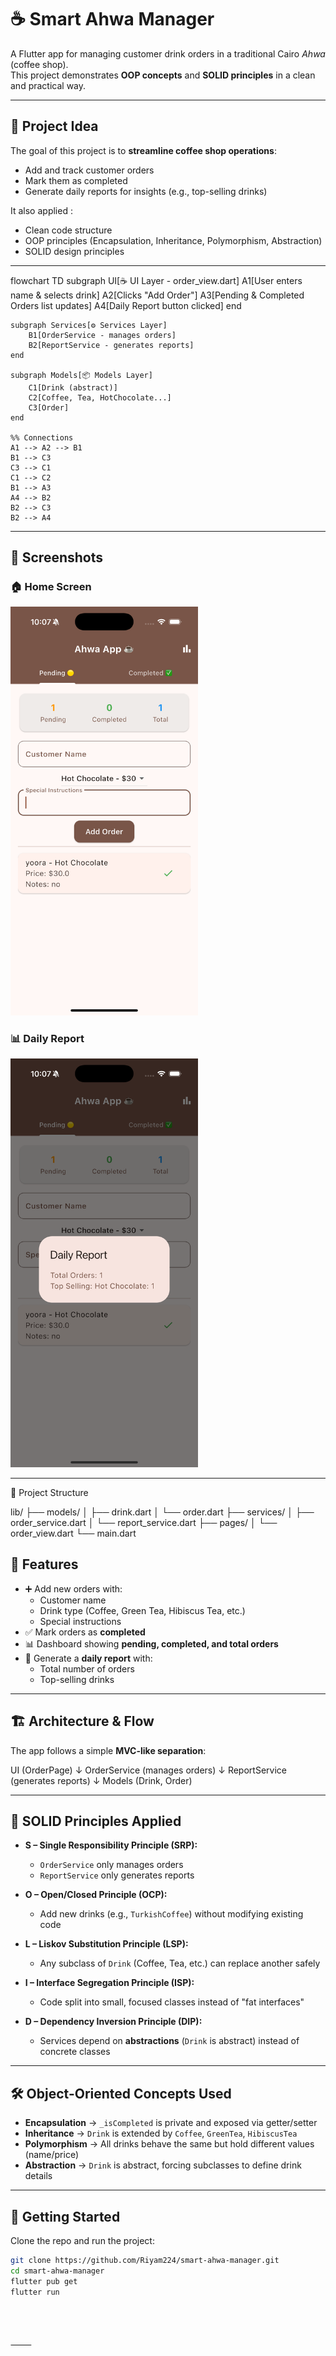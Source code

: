 

# ☕ Smart Ahwa Manager

A Flutter app for managing customer drink orders in a traditional Cairo *Ahwa* (coffee shop).  
This project demonstrates **OOP concepts** and **SOLID principles** in a clean and practical way.  

---

## 🎯 Project Idea

The goal of this project is to **streamline coffee shop operations**:

- Add and track customer orders
- Mark them as completed
- Generate daily reports for insights (e.g., top-selling drinks)

It also applied :

- Clean code structure
- OOP principles (Encapsulation, Inheritance, Polymorphism, Abstraction)
- SOLID design principles  

---


flowchart TD
    subgraph UI[☕ UI Layer - order_view.dart]
        A1[User enters name & selects drink]
        A2[Clicks "Add Order"]
        A3[Pending & Completed Orders list updates]
        A4[Daily Report button clicked]
    end

    subgraph Services[⚙️ Services Layer]
        B1[OrderService - manages orders]
        B2[ReportService - generates reports]
    end

    subgraph Models[📦 Models Layer]
        C1[Drink (abstract)]
        C2[Coffee, Tea, HotChocolate...]
        C3[Order]
    end

    %% Connections
    A1 --> A2 --> B1
    B1 --> C3
    C3 --> C1
    C1 --> C2
    B1 --> A3
    A4 --> B2
    B2 --> C3
    B2 --> A4

 ---

## 📸 Screenshots

### 🏠 Home Screen  

<img src="screenshots/home.png" width="300" />

### 📊 Daily Report  

<img src="screenshots/daily_report.png" width="300" />

---

📂 Project Structure

lib/
 ├── models/
 │   ├── drink.dart
 │   └── order.dart
 ├── services/
 │   ├── order_service.dart
 │   └── report_service.dart
 ├── pages/
 │   └── order_view.dart
 └── main.dart

## 📌 Features

- ➕ Add new orders with:
  - Customer name  
  - Drink type (Coffee, Green Tea, Hibiscus Tea, etc.)  
  - Special instructions  
- ✅ Mark orders as **completed**  
- 📊 Dashboard showing **pending, completed, and total orders**  
- 📝 Generate a **daily report** with:
  - Total number of orders  
  - Top-selling drinks  

---

## 🏗 Architecture & Flow

The app follows a simple **MVC-like separation**:

UI (OrderPage)
↓
OrderService (manages orders)
↓
ReportService (generates reports)
↓
Models (Drink, Order)

---

## 🔑 SOLID Principles Applied

- **S – Single Responsibility Principle (SRP):**  
  - `OrderService` only manages orders  
  - `ReportService` only generates reports  

- **O – Open/Closed Principle (OCP):**  
  - Add new drinks (e.g., `TurkishCoffee`) without modifying existing code  

- **L – Liskov Substitution Principle (LSP):**  
  - Any subclass of `Drink` (Coffee, Tea, etc.) can replace another safely  

- **I – Interface Segregation Principle (ISP):**  
  - Code split into small, focused classes instead of "fat interfaces"  

- **D – Dependency Inversion Principle (DIP):**  
  - Services depend on **abstractions** (`Drink` is abstract) instead of concrete classes  

---

## 🛠 Object-Oriented Concepts Used

- **Encapsulation** → `_isCompleted` is private and exposed via getter/setter  
- **Inheritance** → `Drink` is extended by `Coffee`, `GreenTea`, `HibiscusTea`  
- **Polymorphism** → All drinks behave the same but hold different values (name/price)  
- **Abstraction** → `Drink` is abstract, forcing subclasses to define drink details  

---

## 🚀 Getting Started

Clone the repo and run the project:

```bash
git clone https://github.com/Riyam224/smart-ahwa-manager.git
cd smart-ahwa-manager
flutter pub get
flutter run




⸻

